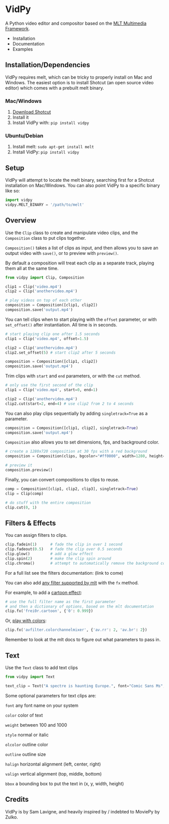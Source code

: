 # VidPy

A Python video editor and compositor based on the [MLT Multimedia Framework](https://www.mltframework.org/).

* Installation
* Documentation
* Examples

## Installation/Dependencies

VidPy requires melt, which can be tricky to properly install on Mac and Windows. The easiest option is to install Shotcut (an open source video editor) which comes with a prebuilt melt binary.

### Mac/Windows

1. [Download Shotcut](https://www.shotcut.org/download/)
2. Install it
3. Install VidPy with: ```pip install vidpy```

### Ubuntu/Debian

1. Install melt: ```sudo apt-get install melt```
2. Install VidPy: ```pip install vidpy```

## Setup

VidPy will attempt to locate the melt binary, searching first for a Shotcut installation on Mac/Windows. You can also point VidPy to a specific binary like so:

```python
import vidpy
vidpy.MELT_BINARY = '/path/to/melt'
``` 

## Overview

Use the `Clip` class to create and manipulate video clips, and the `Composition` class to put clips together.

`Composition()` takes a list of clips as input, and then allows you to save an output video with `save()`, or to preview with `preview()`.

By default a composition will treat each clip as a separate track, playing them all at the same time.

```python
from vidpy import Clip, Composition

clip1 = Clip('video.mp4')
clip2 = Clip('anothervideo.mp4')

# play videos on top of each other
composition = Composition([clip1, clip2])
composition.save('output.mp4')
```

You can tell clips when to start playing with the `offset` parameter, or with `set_offset()` after instantiation. All time is in seconds.

```python
# start playing clip one after 1.5 seconds
clip1 = Clip('video.mp4', offset=1.5)

clip2 = Clip('anothervideo.mp4')
clip2.set_offset(5) # start clip2 after 5 seconds

composition = Composition([clip1, clip2])
composition.save('output.mp4')
```

Trim clips with `start` and `end` parameters, or with the `cut` method.

```python
# only use the first second of the clip
clip1 = Clip('video.mp4', start=0, end=1)

clip2 = Clip('anothervideo.mp4')
clip2.cut(start=2, end=4) # use clip2 from 2 to 4 seconds
```

You can also play clips sequentially by adding `singletrack=True` as a parameter.

```python
composition = Composition([clip1, clip2], singletrack=True)
composition.save('output.mp4')
```

`Composition` also allows you to set dimensions, fps, and background color.

```python
# create a 1280x720 composition at 30 fps with a red background
composition = Composition(clips, bgcolor="#ff0000", width=1280, height=720, fps=30)

# preview it
composition.preview()
```

Finally, you can convert compositions to clips to reuse.

```python
comp = Composition([clip1, clip2, clip3], singletrack=True)
clip = Clip(comp)

# do stuff with the entire composition
clip.cut(0, 1)
```

## Filters & Effects

You can assign filters to clips.

```python
clip.fadein(1) 		# fade the clip in over 1 second
clip.fadeout(0.5) 	# fade the clip over 0.5 seconds
clip.glow()   		# add a glow effect
clip.spin(2)  		# make the clip spin around
clip.chroma() 		# attempt to automatically remove the background color
```

For a full list see the filters documentation: (link to come)

You can also add [any filter supported by mlt](https://www.mltframework.org/plugins/PluginsFilters/) with the `fx` method.

For example, to add a [cartoon effect](https://www.mltframework.org/plugins/FilterFrei0r-cartoon/):



```python
# use the full filter name as the first parameter
# and then a dictionary of options, based on the mlt documentation
clip.fx('frei0r.cartoon', {'0': 0.999})
```

Or, [play with colors](https://www.mltframework.org/plugins/FilterAvfilter-colorchannelmixer/):

```python
clip.fx('avfilter.colorchannelmixer', {'av.rr': 2, 'av.br': 2})
```

Remember to look at the mlt docs to figure out what parameters to pass in.

## Text

Use the `Text` class to add text clips

```python
from vidpy import Text

text_clip = Text("A spectre is haunting Europe.", font="Comic Sans Ms", size=100, color="#ff0000")
```

Some optional parameters for text clips are:

`font` any font name on your system

`color` color of text

`weight` between 100 and 1000

`style` normal or italic

`olcolor` outline color

`outline` outline size

`halign` horizontal alignment (left, center, right)

`valign` vertical alignment (top, middle, bottom)

`bbox` a bounding box to put the text in (x, y, width, height)

## Credits

VidPy is by Sam Lavigne, and heavily inspired by / indebted to MoviePy by Zulko.



